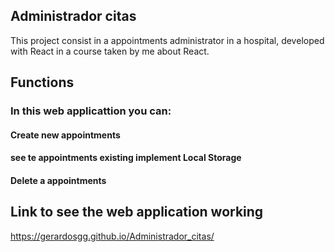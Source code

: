 ## Administrador citas

This project consist in a appointments administrator in a hospital, developed with React in a course taken by me about React.

## Functions
### In this web applicattion you can:
#### Create new appointments
#### see te appointments existing implement Local Storage
#### Delete a appointments
## Link to see the web application working
https://gerardosgg.github.io/Administrador_citas/
